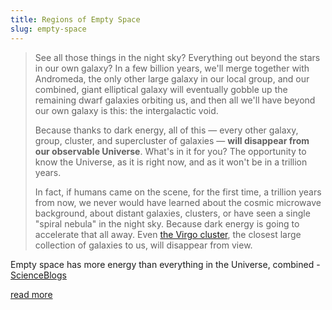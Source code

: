 ```yaml
---
title: Regions of Empty Space
slug: empty-space
---
```


> See all those things in the night sky? Everything out beyond the stars in our own galaxy? In a few billion years, we'll merge together with Andromeda, the only other large galaxy in our local group, and our combined, giant elliptical galaxy will eventually gobble up the remaining dwarf galaxies orbiting us, and then all we'll have beyond our own galaxy is this: the intergalactic void.
>
> Because thanks to dark energy, all of this — every other galaxy, group, cluster, and supercluster of galaxies — **will disappear from our observable Universe**. What's in it for you? The opportunity to know the Universe, as it is right now, and as it won't be in a trillion years.
>
> In fact, if humans came on the scene, for the first time, a trillion years from now, we never would have learned about the cosmic microwave background, about distant galaxies, clusters, or have seen a single "spiral nebula" in the night sky. Because dark energy is going to accelerate that all away. Even [the Virgo cluster](http://en.wikipedia.org/wiki/Virgo_Cluster), the closest large collection of galaxies to us, will disappear from view.

<p class="attribution">Empty space has more energy than everything in the Universe, combined - <a href="http://scienceblogs.com/startswithabang/2012/07/26/empty-space-has-more-energy-than-everything-in-the-universe-combined/">ScienceBlogs</a></p>

<a href="http://scienceblogs.com/startswithabang/2012/07/26/empty-space-has-more-energy-than-everything-in-the-universe-combined/" class="next">read more</a>
